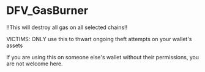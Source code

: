 # DFV_GasBurner
!!This will destroy all gas on all selected chains!!

VICTIMS: ONLY use this to thwart ongoing theft attempts on your wallet's assets


If you are using this on someone else's wallet without their permissions, you are not welcome here.
